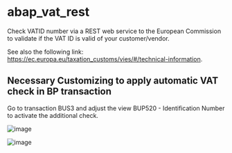 # abap_vat_rest
Check VATID number via a REST web service to the European Commission to validate if the VAT ID is valid of your customer/vendor.

See also the following link:
<a href="https://ec.europa.eu/taxation_customs/vies/#/technical-information">https://ec.europa.eu/taxation_customs/vies/#/technical-information</a>.



## Necessary Customizing to apply automatic VAT check in BP transaction

Go to transaction BUS3 and adjust the view BUP520 - Identification Number to activate the additional check.

![image](https://github.com/user-attachments/assets/08f23200-08f3-41ff-88db-b8469ecf379d)


![image](https://github.com/user-attachments/assets/d137ed70-56b7-4c4b-90e2-825d4ca0537d)
